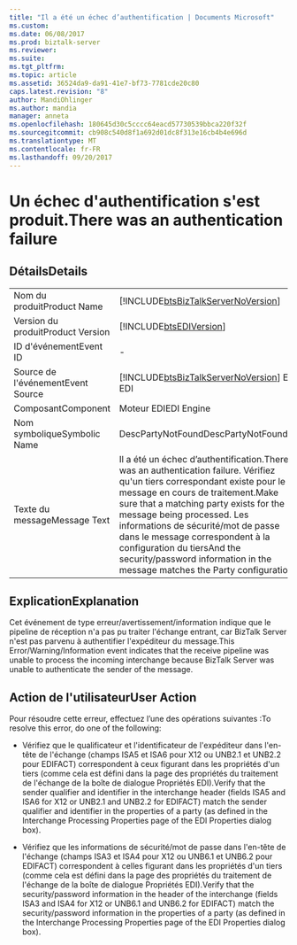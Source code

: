 ```yaml
---
title: "Il a été un échec d’authentification | Documents Microsoft"
ms.custom: 
ms.date: 06/08/2017
ms.prod: biztalk-server
ms.reviewer: 
ms.suite: 
ms.tgt_pltfrm: 
ms.topic: article
ms.assetid: 36524da9-da91-41e7-bf73-7781cde20c80
caps.latest.revision: "8"
author: MandiOhlinger
ms.author: mandia
manager: anneta
ms.openlocfilehash: 180645d30c5cccc64eacd57730539bbca220f32f
ms.sourcegitcommit: cb908c540d8f1a692d01dc8f313e16cb4b4e696d
ms.translationtype: MT
ms.contentlocale: fr-FR
ms.lasthandoff: 09/20/2017
---
```

# <a name="there-was-an-authentication-failure"></a><span data-ttu-id="440d0-102">Un échec d'authentification s'est produit.</span><span class="sxs-lookup"><span data-stu-id="440d0-102">There was an authentication failure</span></span>
## <a name="details"></a><span data-ttu-id="440d0-103">Détails</span><span class="sxs-lookup"><span data-stu-id="440d0-103">Details</span></span>  
  
|||  
|-|-|  
|<span data-ttu-id="440d0-104">Nom du produit</span><span class="sxs-lookup"><span data-stu-id="440d0-104">Product Name</span></span>|[!INCLUDE[btsBizTalkServerNoVersion](../includes/btsbiztalkservernoversion-md.md)]|  
|<span data-ttu-id="440d0-105">Version du produit</span><span class="sxs-lookup"><span data-stu-id="440d0-105">Product Version</span></span>|[!INCLUDE[btsEDIVersion](../includes/btsediversion-md.md)]|  
|<span data-ttu-id="440d0-106">ID d'événement</span><span class="sxs-lookup"><span data-stu-id="440d0-106">Event ID</span></span>|-|  
|<span data-ttu-id="440d0-107">Source de l'événement</span><span class="sxs-lookup"><span data-stu-id="440d0-107">Event Source</span></span>|[!INCLUDE[btsBizTalkServerNoVersion](../includes/btsbiztalkservernoversion-md.md)]<span data-ttu-id="440d0-108"> EDI</span><span class="sxs-lookup"><span data-stu-id="440d0-108"> EDI</span></span>|  
|<span data-ttu-id="440d0-109">Composant</span><span class="sxs-lookup"><span data-stu-id="440d0-109">Component</span></span>|<span data-ttu-id="440d0-110">Moteur EDI</span><span class="sxs-lookup"><span data-stu-id="440d0-110">EDI Engine</span></span>|  
|<span data-ttu-id="440d0-111">Nom symbolique</span><span class="sxs-lookup"><span data-stu-id="440d0-111">Symbolic Name</span></span>|<span data-ttu-id="440d0-112">DescPartyNotFound</span><span class="sxs-lookup"><span data-stu-id="440d0-112">DescPartyNotFound</span></span>|  
|<span data-ttu-id="440d0-113">Texte du message</span><span class="sxs-lookup"><span data-stu-id="440d0-113">Message Text</span></span>|<span data-ttu-id="440d0-114">Il a été un échec d’authentification.</span><span class="sxs-lookup"><span data-stu-id="440d0-114">There was an authentication failure.</span></span> <span data-ttu-id="440d0-115">Vérifiez qu'un tiers correspondant existe pour le message en cours de traitement.</span><span class="sxs-lookup"><span data-stu-id="440d0-115">Make sure that a matching party exists for the message being processed.</span></span> <span data-ttu-id="440d0-116">Les informations de sécurité/mot de passe dans le message correspondent à la configuration du tiers</span><span class="sxs-lookup"><span data-stu-id="440d0-116">And the security/password information in the message matches the Party configuration</span></span>|  
  
## <a name="explanation"></a><span data-ttu-id="440d0-117">Explication</span><span class="sxs-lookup"><span data-stu-id="440d0-117">Explanation</span></span>  
 <span data-ttu-id="440d0-118">Cet événement de type erreur/avertissement/information indique que le pipeline de réception n'a pas pu traiter l'échange entrant, car BizTalk Server n'est pas parvenu à authentifier l'expéditeur du message.</span><span class="sxs-lookup"><span data-stu-id="440d0-118">This Error/Warning/Information event indicates that the receive pipeline was unable to process the incoming interchange because BizTalk Server was unable to authenticate the sender of the message.</span></span>  
  
## <a name="user-action"></a><span data-ttu-id="440d0-119">Action de l'utilisateur</span><span class="sxs-lookup"><span data-stu-id="440d0-119">User Action</span></span>  
 <span data-ttu-id="440d0-120">Pour résoudre cette erreur, effectuez l’une des opérations suivantes :</span><span class="sxs-lookup"><span data-stu-id="440d0-120">To resolve this error, do one of the following:</span></span>  
  
-   <span data-ttu-id="440d0-121">Vérifiez que le qualificateur et l'identificateur de l'expéditeur dans l'en-tête de l'échange (champs ISA5 et ISA6 pour X12 ou UNB2.1 et UNB2.2 pour EDIFACT) correspondent à ceux figurant dans les propriétés d'un tiers (comme cela est défini dans la page des propriétés du traitement de l'échange de la boîte de dialogue Propriétés EDI).</span><span class="sxs-lookup"><span data-stu-id="440d0-121">Verify that the sender qualifier and identifier in the interchange header (fields ISA5 and ISA6 for X12 or UNB2.1 and UNB2.2 for EDIFACT) match the sender qualifier and identifier in the properties of a party (as defined in the Interchange Processing Properties page of the EDI Properties dialog box).</span></span>  
  
-   <span data-ttu-id="440d0-122">Vérifiez que les informations de sécurité/mot de passe dans l'en-tête de l'échange (champs ISA3 et ISA4 pour X12 ou UNB6.1 et UNB6.2 pour EDIFACT) correspondent à celles figurant dans les propriétés d'un tiers (comme cela est défini dans la page des propriétés du traitement de l'échange de la boîte de dialogue Propriétés EDI).</span><span class="sxs-lookup"><span data-stu-id="440d0-122">Verify that the security/password information in the header of the interchange (fields ISA3 and ISA4 for X12 or UNB6.1 and UNB6.2 for EDIFACT) match the security/password information in the properties of a party (as defined in the Interchange Processing Properties page of the EDI Properties dialog box).</span></span>